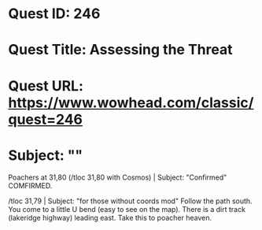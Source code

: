 # Quest ID: 246
# Quest Title: Assessing the Threat
# Quest URL: https://www.wowhead.com/classic/quest=246
# Subject: "<Blank>"
Poachers at 31,80 (/tloc 31,80 with Cosmos) | Subject: "Confirmed"
COMFIRMED.

/tloc 31,79 | Subject: "for those without coords mod"
Follow the path south. You come to a little U bend (easy to see on the map). There is a dirt track (lakeridge highway) leading east. Take this to poacher heaven.
